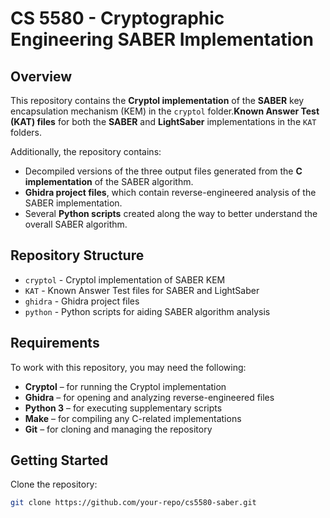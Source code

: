 # CS 5580 - Cryptographic Engineering SABER Implementation

## Overview
This repository contains the **Cryptol implementation** of the **SABER** key encapsulation mechanism (KEM) in the `cryptol` folder.**Known Answer Test (KAT) files** for both the **SABER** and **LightSaber** implementations in the `KAT` folders.

Additionally, the repository contains:
-  Decompiled versions of the three output files generated from the **C implementation** of the SABER algorithm.
- **Ghidra project files**, which contain reverse-engineered analysis of the SABER implementation.
- Several **Python scripts** created along the way to better understand the overall SABER algorithm.

## Repository Structure
- `cryptol` - Cryptol implementation of SABER KEM 
- `KAT` - Known Answer Test files for SABER and LightSaber 
- `ghidra` - Ghidra project files
- `python` - Python scripts for aiding SABER algorithm analysis

## Requirements
To work with this repository, you may need the following:
- **Cryptol** – for running the Cryptol implementation
- **Ghidra** – for opening and analyzing reverse-engineered files
- **Python 3** – for executing supplementary scripts
- **Make** – for compiling any C-related implementations
- **Git** – for cloning and managing the repository

## Getting Started
Clone the repository:
   ```sh
   git clone https://github.com/your-repo/cs5580-saber.git
